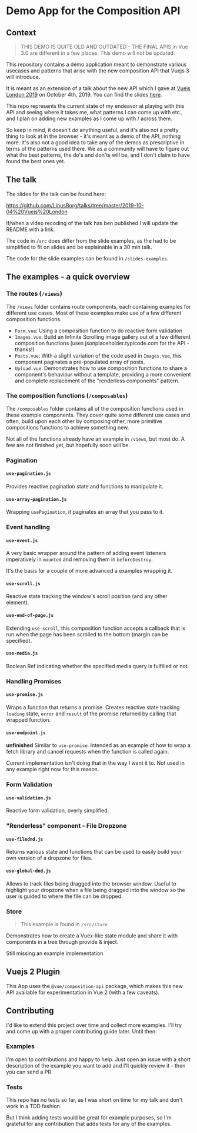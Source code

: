 # Demo App for the Composition API

## Context

> THIS DEMO IS QUITE OLD AND OUTDATED - THE FINAL APIS in Vue 3.0 are different in a few places. This demo will not be updated.

This repository contains a demo application meant to demonstrate various usecases and patterns that arise with the new composition API that Vuejs 3 will introduce.

It is meant as an extension of a talk about the new API which I gave at [Vuejs London 2019](https://vuejs.london) on October 4th, 2019. You can find the slides [here](https://github.com/LinusBorg/talks/tree/master/2019-10-04%20Vuejs%20London).

This repo represents the current state of my endeavor at playing with this API and seeing where it takes me, what patterns I can come up with etc., and I plan on adding new examples as I come up with / across them.

So keep in mind, it doesn't *do* anything useful, and it's also not a pretty thing to look at in the browser - it's meant as a demo of the API, nothing more. It's also not a good idea to take any of the demos as prescriptive in terms of the patterns used there. We as a community will have to figure out what the best patterns, the do's and don'ts will be, and I don't claim to have found the best ones yet.

## The talk

The slides for the talk can be found here:

https://github.com/LinusBorg/talks/tree/master/2019-10-04%20Vuejs%20London

If/when a video recoding of the talk has ben published I will update the README with a link.

The code in `/src` does differ from the slide examples, as the had to be simplified to fit on slides and be explainable in a 30 min talk.

The code for the slide examples can be found in `/slides-examples`.

## The examples - a quick overview

### The routes (`/views`)

The `/views` folder contains route components, each containing examples for different use cases. Most of these examples make  use of a few different composition functions.

- `Form.vue`: Using a composition function to do reactive form validation
- `Images.vue`: Build an Infinite Scrolling image gallery out of a few different composition functions (uses jsonplaceholder.typicode.com for the API - thanks!)
- `Posts.vue`: With a slight variation of the code used in `Images.vue`, this component paginates a pre-populated array of posts.
- `Upload.vue`: Demonstrates how to use composition functions to share a component's behaviour without a template, providing a more convenient and complete replacement of the "renderless components" pattern.

### The composition functions (`/composables`)

The `/composables` folder contains all of the composition functions used in these example components. They cover quite some different use cases and often, build upon each other by composing other, more primitive compositions functions to achieve something new.

Not all of the functions already have an example in `/views`, but most do. A few are not finished yet, but hopefully soon will be.

### Pagination

#### `use-pagination.js`

Provides reactive pagination state and functions to manipulate it.

#### `use-array-pagination.js`

Wrapping `usePagination`, it paginates an array that you pass to it.

### Event handling

#### `use-event.js`

A very basic wrapper around the pattern of adding event listeners imperatively in `mounted` and removing them in `beforeDestroy`.

It's the basis for a couple of more advanced a examples wrapping it.

#### `use-scroll.js`

Reactive state tracking the window's scroll position (and any other element).

#### `use-end-of-page.js`

Extending `use-scroll`, this composition function accepts a callback that is run when the page has been scrolled to the bottom (margin can be specified).

#### `use-media.js`

Boolean Ref indicating whether the specified media query is fulfilled or not.

### Handling Promises

#### `use-promise.js`

Wraps a function that returns a promise. Creates reactive state tracking `loading` state, `error` and `result` of the promise returned by calling that wrapped function.

#### `use-endpoint.js`

**unfinished** Similar to `use-promise`. Intended as an example of how to wrap a fetch library and cancel requests when the function is called again.

Current implementation isn't doing that in the way I want it to. Not used in any example right now for this reason.

### Form Validation

#### `use-validation.js`

Reactive form validation, overly simplified.

### "Renderless" component - File Dropzone

#### `use-filednd.js`

Returns various state and functions that can be used to easily build your own version of a dropzone for files.

#### `use-global-dnd.js`

Allows to track files being dragged into the browser window. Useful to highlight your dropzone when a file being dragged into the window so the user is guided to where the file can be dropped.

### Store

> This example is found in `/src/store`

Demonstrates how to create a Vuex-like state module and share it with components in a tree through provide & inject.

Still missing an example implementation

## Vuejs 2 Plugin

This App uses the `@vue/composition-api` package, which makes this new API available for experimentation in Vue 2 (with a few caveats).

## Contributing

I'd like to extend this project over time and collect more examples. I'll try and come up with a proper contributing guide later. Until then:

### Examples

I'm open to contributions and happy to help. Just open an issue with a short description of the example you want to add and I'll quickly review it - then you can send a PR.

### Tests

This repo has no tests so far, as I was short on time for my talk and don't work in a TDD fashion.

But I think adding tests would be great for example purposes, so I'm grateful for any contribution that adds tests for any of the examples.
